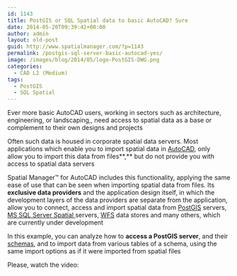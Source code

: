 ```yaml
---
id: 1143
title: PostGIS or SQL Spatial data to basic AutoCAD? Sure
date: 2014-05-20T09:39:42+00:00
author: admin
layout: old-post
guid: http://www.spatialmanager.com/?p=1143
permalink: /postgis-sql-server-basic-autocad-yes/
image: /images/blog/2014/05/logo-PostGIS-DWG.png
categories:
  - CAD L2 (Medium)
tags:
  - PostGIS
  - SQL Spatial
---
```

Ever more basic AutoCAD users, working in sectors such as architecture, engineering, or landscaping,, need access to spatial data as a base or complement to their own designs and projects<!--more-->

Often such data is housed in corporate spatial data servers. Most applications which enable you to import spatial data in <a title="AutoCAD product page" href="http://www.autodesk.com/products/autodesk-autocad/overview" target="_blank" rel="nofollow">AutoCAD</a>, only allow you to import this data from files**,** but do not provide you with access to spatial data servers

Spatial Manager™ for AutoCAD includes this functionality, applying the same ease of use that can be seen when importing spatial data from files. Its **exclusive data providers** and the application design itself, in which the development layers of the data providers are separate from the application, allow you to connect, access and import spatial data from <a title="PostGIS Wiki" href="https://en.wikipedia.org/wiki/Postgis" target="_blank" rel="nofollow">PostGIS</a> servers, <a title="MS SQL Server product page" href="http://www.microsoft.com/en-us/sqlserver/default.aspx" target="_blank" rel="nofollow">MS SQL Server Spatial </a>servers, <a title="WFS Wiki" href="https://en.wikipedia.org/wiki/Web_Feature_Service" target="_blank" rel="nofollow">WFS</a> data stores and many others, which are currently under development

In this example, you can analyze how to **access a PostGIS server**, and their <a title="Schema Wiki" href="https://en.wikipedia.org/wiki/Database_schema" target="_blank" rel="nofollow">schemas</a>, and to import data from various tables of a schema, using the same import options as if it were imported from spatial files

Please, watch the video: